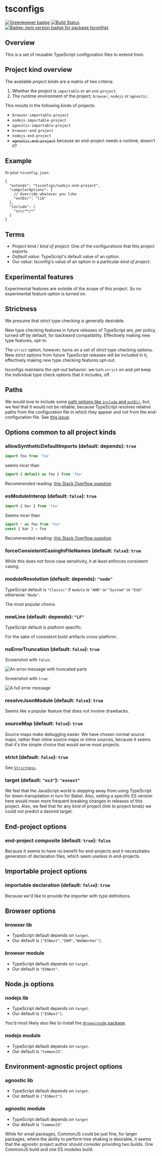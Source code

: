 # tsconfigs

[![Greenkeeper badge](https://badges.greenkeeper.io/mightyiam/tsconfigs.svg)](https://greenkeeper.io/)
[![Build Status](https://travis-ci.org/mightyiam/tsconfigs.svg?branch=master)](https://travis-ci.org/mightyiam/tsconfigs)
[![Badge: npm version badge for package `tsconfigs`](https://img.shields.io/npm/v/tsconfigs.svg)](https://www.npmjs.com/package/tsconfigs)

## Overview

This is a set of reusable TypeScript configuration files to extend from.

## Project kind overview

The available *project kind*s are a matrix of two criteria:

1. Whether the project is `importable` or an `end-project`.
1. The runtime environment of the project; `browser`, `nodejs` or `agnostic`.

This results in the following kinds of projects:

- `browser-importable-project`
- `nodejs-importable-project`
- `agnostic-importable-project`
- `browser-end-project`
- `nodejs-end-project`
- ~~`agnostic-end-project`~~ because an end-project needs a runtime, doesn't it?

## Example

In your `tsconfig.json`:

```jsonc
{
  "extends": "tsconfigs/nodejs-end-project",
  "compilerOptions": {
    // Override whatever you like
    "outDir": "lib"
  },
  "include": [
    "src/**/*"
  ]
}
```

## Terms

- *Project kind / kind of project*: One of the configurations that this project exports.
- *Default value*: TypeScript's default value of an option.
- *Our value*: tsconfig's value of an option in a particular *kind of project*.

## Experimental features

Experimental features are outside of the scope of this project. So no experimental feature option is turned on.

## Strictness

We presume that strict type checking is generally desirable.

New type checking features in future releases of TypeScript are, per policy, turned off by default, for backward compatibility. Effectively making new type features, *opt-in*.

The `strict` option, however, turns on a set of strict type checking options. New strict options from future TypeScript releases will be included in it, effectively making new type checking features *opt-out*.

tsconfigs maintains the *opt-out* behavior: we turn `strict` on and yet keep the individual type check options that it includes, off.

## Paths

We would love to include some [path options like `include` and `outDir`](https://www.typescriptlang.org/docs/handbook/tsconfig-json.html#details), but, we feel that it would not be reliable, because TypeScript resolves relative paths from the configuration file in which they appear and not from the end-configuration file. See [this issue](https://github.com/mightyiam/tsconfigs/issues/83).

## Options common to all project kinds

### allowSyntheticDefaultImports (default: depends): `true`

```ts
import foo from 'foo'
```

seems nicer than

```ts
import { default as foo } from 'foo'
```

Recommended reading: [this Stack Overflow question](https://stackoverflow.com/questions/56238356/understanding-esmoduleinterop-in-tsconfig-file)

### esModuleInterop (default: `false`): `true`

```ts
import { bar } from 'foo'
```

Seems nicer than

```ts
import * as foo from 'foo'
const { bar } = foo
```

Recommended reading: [this Stack Overflow question](https://stackoverflow.com/questions/56238356/understanding-esmoduleinterop-in-tsconfig-file)

### forceConsistentCasingInFileNames (default: `false`): `true`

While this does not force case sensitivity, it at least enforces consistent casing.

### moduleResolution (default: depends): `"node"`

TypeScript default is `"Classic"` if `module` is `"AMD"` or `"System"` or `"ES6"` otherwise `"Node"`.

The most popular choice.

### newLine (default: depends): `"LF"`

TypeScript default is platform specific.

For the sake of consistent build artifacts cross-platform.

### noErrorTruncation (default: `false`): `true`

Screenshot with `false`:

![An error message with truncated parts](assets/noErrorTruncation.false.png?raw=true)

Screenshot with `true`:

![A full error message](assets/noErrorTruncation.true.png?raw=true)

### resolveJsonModule (default: `false`): `true`

Seems like a popular feature that does not involve drawbacks.

### sourceMap (default: `false`): `true`

Source maps make debugging easier. We have chosen normal source maps, rather than inline source maps or inline sources, because it seems that it's the simple choice that would serve most projects.

### strict (default: `false`): `true`

See [`Strictness`](#strictness).

### target (default: `"es3"`): `"esnext"`

We feel that the JavaScript world is stepping away from using TypeScript for down-transpilation in turn for Babel. Also, setting a specific ES version here would mean more frequent breaking changes in releases of this project. Also, we feel that for any kind of project (link to project kinds) we could not predict a desired target.

## End-project options

### end-project composite (default: `true`): `false`

Because it seems to have no benefit for end-projects and it necessitates generation of declaration files, which seem useless in end-projects.

## Importable project options

### importable declaration (default: `false`): `true`

Because we'd like to provide the importer with type definitions.

## Browser options

### browser lib

- TypeScript default depends on `target`.
- Our default is `["ESNext","DOM","WebWorker"]`.

### browser module

- TypeScript default depends on `target`.
- Our default is `"ESNext"`.

## Node.js options

### nodejs lib

- TypeScript default depends on `target`.
- Our default is `["ESNext"]`.

You'd most likely also like to install the [`@types/node` package](https://www.npmjs.com/package/@types/node).

### nodejs module

- TypeScript default depends on `target`.
- Our default is `"CommonJS"`.

## Environment-agnostic project options

### agnostic lib

- TypeScript default depends on `target`.
- Our default is `["ESNext"]`.

### agnostic module

- TypeScript default depends on `target`
- Our default is `"CommonJS"`

While for small packages, CommonJS could be just fine, for larger packages, where the ability to perform tree shaking is desirable, it seems that the agnostic project author should consider providing two builds. One CommonJS build and one ES modules build.
